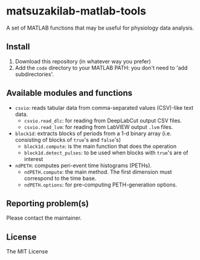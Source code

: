 # matsuzakilab-matlab-tools

A set of MATLAB functions that may be useful for physiology data analysis.

## Install

1. Download this repository (in whatever way you prefer)
2. Add the `code` directory to your MATLAB PATH:
   you don't need to 'add subdirectories'.

## Available modules and functions

- `csvio`: reads tabular data from comma-separated values (CSV)-like text data.
  - `csvio.read_dlc`: for reading from DeepLabCut output CSV files.
  - `csvio.read_lvm`: for reading from LabVIEW output `.lvm` files.
- `block1d`: extracts blocks of periods from a 1-d binary array
  (i.e. consisting of blocks of `true`'s and `false`'s)
  - `block1d.compute`: is the main function that does the operation
  - `block1d.detect_pulses`: to be used when blocks with `true`'s are of interest
- `ndPETH`: computes peri-event time histograms (PETHs).
  - `ndPETH.compute`: the main method. The first dimension must correspond to the time base.
  - `ndPETH.options`: for pre-computing PETH-generation options.

## Reporting problem(s)

Please contact the maintainer.

## License

The MIT License
